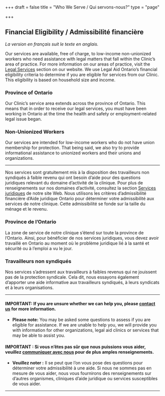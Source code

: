+++
draft = false
title = "Who We Serve / Qui servons-nous?"
type = "page"

+++
## **Financial Eligibility / Admissibilité financière**

_La version en français suit le texte en anglais._

Our services are available, free of charge, to low-income non-unionized workers who need assistance with legal matters that fall within the Clinic’s area of practice. For more information on our areas of practice, visit the [Legal Services](/features/legal-services/) section on our website. We use Legal Aid Ontario’s financial eligibility criteria to determine if you are eligible for services from our Clinic. This eligibility is based on household size and income.

### Province of Ontario

Our Clinic’s service area extends across the province of Ontario. This means that in order to receive our legal services, you must have been working in Ontario at the time the health and safety or employment-related legal issue began.

### Non-Unionized Workers

Our services are intended for low-income workers who do not have union membership for protection. That being said, we also try to provide informational assistance to unionized workers and their unions and organizations.

* * *

Nos services sont gratuitement mis à la disposition des travailleurs non syndiqués à faible revenu qui ont besoin d’aide pour des questions juridiques relevant du domaine d’activité de la clinique. Pour plus de renseignements sur nos domaines d’activité, consultez la section [Services juridiques](/features/legal-services/) de notre site Web. Nous utilisons les critères d’admissibilité financière d’Aide juridique Ontario pour déterminer votre admissibilité aux services de notre clinique. Cette admissibilité se fonde sur la taille du ménage et le revenu.

### Province de l’Ontario

La zone de service de notre clinique s’étend sur toute la province de l’Ontario. Ainsi, pour bénéficier de nos services juridiques, vous devez avoir travaillé en Ontario au moment où le problème juridique lié à la santé et sécurité ou à l’emploi a vu le jour.

### Travailleurs non syndiqués

Nos services s’adressent aux travailleurs à faibles revenus qui ne jouissent pas de la protection syndicale. Cela dit, nous essayons également d’apporter une aide informative aux travailleurs syndiqués, à leurs syndicats et à leurs organisations.

* * *

#### **IMPORTANT:** If you are unsure whether we can help you, please [contact us](/menu/contact/) for more information. 
* **Please note:** You may be asked some questions to assess if you are eligible for assistance. If we are unable to help you, we will provide you with information for other organizations, legal aid clinics or services that may be able to assist you.

#### **IMPORTANT :** Si vous n’êtes pas sûr que nous puissions vous aider, veuillez [communiquer avec nous](/menu/contact/) pour de plus amples renseignements. 
* **Veuillez noter :** Il se peut que l’on vous pose des questions pour déterminer votre admissibilité à une aide. Si nous ne sommes pas en mesure de vous aider, nous vous fournirons des renseignements sur d’autres organismes, cliniques d’aide juridique ou services susceptibles de vous aider.

* * *
